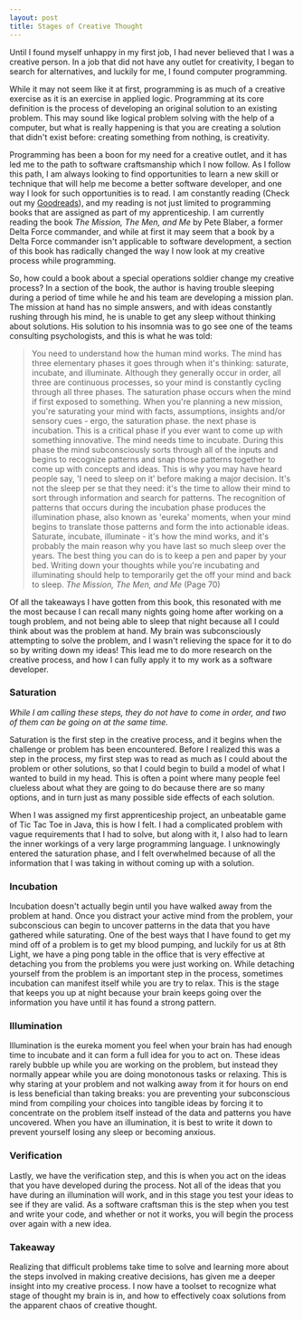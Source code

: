 ```yaml
---
layout: post
title: Stages of Creative Thought
---
```


Until I found myself unhappy in my first job, I had never believed that I was a creative person. In a job that did not have any outlet for creativity, I began to search for alternatives, and luckily for me, I found computer programming.

While it may not seem like it at first, programming is as much of a creative exercise as it is an exercise in applied logic. Programming at its core definition is the process of developing an original solution to an existing problem.  This may sound like logical problem solving with the help of a computer, but what is really happening is that you are creating a solution that didn't exist before: creating something from nothing, is creativity. 

Programming has been a boon for my need for a creative outlet, and it has led me to the path to software craftsmanship which I now follow.  As I follow this path, I am always looking to find opportunities to learn a new skill or technique that will help me become a better software developer, and one way I look for such opportunities is to read. I am constantly reading (Check out my [Goodreads](https://www.goodreads.com/review/list/8556990?shelf=read)), and my reading is not just limited to programming books that are assigned as part of my apprenticeship. I am currently reading the book *The Mission, The Men, and Me*  by Pete Blaber, a former Delta Force commander, and while at first it may seem that a book by a Delta Force commander isn't applicable to software development, a section of this book has radically changed the way I now look at my creative process while programming.

So, how could a book about a special operations soldier change my creative process? In a section of the book, the author is having trouble sleeping during a period of time while he and his team are developing a mission plan. The mission at hand has no simple answers, and with ideas constantly rushing through his mind, he is unable to get any sleep without thinking about solutions. His solution to his insomnia was to go see one of the teams consulting psychologists, and this is what he was told:

>You need to understand how the human mind works. The mind has three elementary phases it goes through when it's thinking: saturate, incubate, and illuminate. Although they generally occur in order, all three are continuous processes, so your mind is constantly cycling through all three phases. The saturation phase occurs when the mind if first exposed to something. When you're planning a new mission, you're saturating your mind with facts, assumptions, insights and/or sensory cues - ergo, the saturation phase. the next phase is incubation. This is a critical phase if you ever want to come up with something innovative. The mind needs time to incubate. During this phase the mind subconsciously sorts through all of the inputs and begins to recognize patterns and snap those patterns together to come up with concepts and ideas. This is why you may have heard people say, 'I need to sleep on it' before making a major decision. It's not the sleep per se that they need: it's the time to allow their mind to sort through information and search for patterns. The recognition of patterns that occurs during the incubation phase produces the illumination phase, also known as 'eureka' moments, when your mind begins to translate those patterns and form the into actionable ideas. Saturate, incubate, illuminate - it's how the mind works, and it's probably the main reason why you have last so much sleep over the years. The best thing you can do is to keep a pen and paper by your bed. Writing down your thoughts while you're incubating and illuminating should help to temporarily get the off your mind and back to sleep.
>*The Mission, The Men, and Me* (Page 70)

Of all the takeaways I have gotten from this book, this resonated with me the most because I can recall many nights going home after working on a tough problem, and not being able to sleep that night because all I could think about was the problem at hand.  My brain was subconsciously attempting to solve the problem, and I wasn't relieving the space for it to do so by writing down my ideas! This lead me to do more research on the creative process, and how I can fully apply it to my work as a software developer.

### Saturation

*While I am calling these steps, they do not have to come in order, and two of them can be going on at the same time.*

Saturation is the first step in the creative process, and it begins when the challenge or problem has been encountered. Before I realized this was a step in the process, my first step was to read as much as I could about the problem or other solutions, so that I could begin to build a model of what I wanted to build in my head. This is often a point where many people feel clueless about what they are going to do because there are so many options, and in turn just as many possible side effects of each solution. 

When I was assigned my first apprenticeship project, an unbeatable game of Tic Tac Toe in Java, this is how I felt. I had a complicated problem with vague requirements that I had to solve, but along with it, I also had to learn the inner workings of a very large programming language. I unknowingly entered the saturation phase, and I felt overwhelmed because of all the information that I was taking in without coming up with a solution. 

### Incubation

Incubation doesn't actually begin until you have walked away from the problem at hand. Once you distract your active mind from the problem, your subconscious can begin to uncover patterns in the data that you have gathered while saturating. One of the best ways that I have found to get my mind off of a problem is to get my blood pumping, and luckily for us at 8th Light, we have a ping pong table in the office that is very effective at detaching you from the problems you were just working on. While detaching yourself from the problem is an important step in the process, sometimes incubation can manifest itself while you are try to relax. This is the stage that keeps you up at night because your brain keeps going over the information you have until it has found a strong pattern.

### Illumination

Illumination is the eureka moment you feel when your brain has had enough time to incubate and it can form a full idea for you to act on. These ideas rarely bubble up while you are working on the problem, but instead they normally appear while you are doing monotonous tasks or relaxing. This is why staring at your problem and not walking away from it for hours on end is less beneficial than taking breaks: you are preventing your subconscious mind from compiling your choices into tangible ideas by forcing it to concentrate on the problem itself instead of the data and patterns you have uncovered. When you have an illumination, it is best to write it down to prevent yourself losing any sleep or becoming anxious. 

### Verification

Lastly, we have the verification step, and this is when you act on the ideas that you have developed during the process. Not all of the ideas that you have during an illumination will work, and in this stage you test your ideas to see if they are valid. As a software craftsman this is the step when you test and write your code, and whether or not it works, you will begin the process over again with a new idea.

### Takeaway

Realizing that difficult problems take time to solve and learning more about the steps involved in making creative decisions, has given me a deeper insight into my creative process. I now have a toolset to recognize what stage of thought my brain is in, and how to effectively coax solutions from the apparent chaos of creative thought.